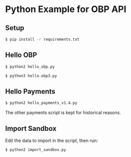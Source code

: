 Python Example for OBP API
==========================

## Setup

```bash
$ pip install -r requirements.txt
```


## Hello OBP

```bash
$ python2 hello_obp.py

$ python3 hello.obp3.py
```


## Hello Payments

```bash
$ python2 hello_payments_v1.4.py
```

The other payments script is kept for historical reasons.



## Import Sandbox

Edit the data to import in the script, then run:

```bash
$ python2 import_sandbox.py
```
